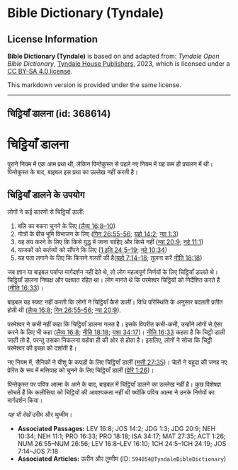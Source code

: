 # Bible Dictionary (Tyndale)

## License Information

**Bible Dictionary (Tyndale)** is based on and adapted from: _Tyndale Open Bible Dictionary_, [Tyndale House Publishers](https://tyndaleopenresources.com/), 2023, which is licensed under a [CC BY-SA 4.0 license](https://creativecommons.org/licenses/by-sa/4.0/legalcode.en).

This markdown version is provided under the same license.



--------------------------------

## चिट्ठियाँ डालना (id: 368614)

चिट्ठियाँ डालना
===============

पुराने नियम में एक आम प्रथा थी, लेकिन पिन्तेकुस्त से पहले नए नियम में यह कम ही प्रचलन में थी। पिन्तेकुस्त के बाद, बाइबल इस प्रथा का उल्लेख नहीं करती है।

चिट्ठियाँ डालने के उपयोग
------------------------

लोगों ने कई कारणों से चिट्ठियाँ डालीं:

1. बलि का बकरा चुनने के लिए ([लैव्य 16:8–10](https://ref.ly/Lev16:8-Lev16:10))
2. गोत्रों के बीच भूमि विभाजन के लिए ([गिन 26:55–56](https://ref.ly/Num26:55-Num26:56); [यहो 14:2](https://ref.ly/Josh14:2); [न्या 1:3](https://ref.ly/Judg1:3))
3. यह तय करने के लिए कि किसे युद्ध में जाना चाहिए और किसे नहीं ([न्या 20:9](https://ref.ly/Judg20:9); [नहे 11:1](https://ref.ly/Neh11:1))
4. याजकों को कर्तव्यों को सौंपने कि लिए ([1 इति 24:5–19](https://ref.ly/1Chr24:5-1Chr24:19); [नहे 10:34](https://ref.ly/Neh10:34))
5. यह पता लगाने के लिए कि किसने गलती की है([यहो 7:14–18](https://ref.ly/Josh7:14-Josh7:18); तुलना करें [नीति 18:18](https://ref.ly/Prov18:18))

जब ज्ञान या बाइबल पर्याप्त मार्गदर्शन नहीं देते थे, तो लोग महत्वपूर्ण निर्णयों के लिए चिट्ठियाँ डालते थे। चिट्ठियाँ डालना निष्पक्ष और पक्षपात रहित था। लोग मानते थे कि परमेश्वर चिट्ठियों को निर्देशित करते हैं ([नीति 16:33](https://ref.ly/Prov16:33))।

बाइबल यह स्पष्ट नहीं करती कि लोगों ने चिट्ठियाँ कैसे डालीं। विधि परिस्थिति के अनुसार बदलती प्रतीत होती थी ([लैव्य 16:8](https://ref.ly/Lev16:8); [गिन 26:55–56](https://ref.ly/Num26:55-Num26:56); [न्या 20:9](https://ref.ly/Judg20:9)).

परमेश्वर ने कभी नहीं कहा कि चिट्ठियाँ डालना गलत है। इसके विपरीत कभी\-कभी, उन्होंने लोगों से ऐसा करने के लिए भी कहा ([लैव्य 16:8](https://ref.ly/Lev16:8); [नीति 18:18](https://ref.ly/Prov18:18); [यशा 34:17](https://ref.ly/Isa34:17))। [नीति 16:33](https://ref.ly/Prov16:33) कहता है कि चिट्ठी डाली जाती तो है, परन्तु उसका निकलना यहोवा ही की ओर से होता है। इसलिए, लोगों ने सोचा कि चिट्ठी परमेश्वर की इच्छा को दर्शाती है।

नए नियम में, सैनिकों ने यीशु के कपड़ों के लिए चिट्ठियाँ डालीं ([मत्ती 27:35](https://ref.ly/Matt27:35))। चेलों ने यहूदा की जगह नए प्रेरित के रूप में मत्तियाह को चुनने के लिए चिट्ठियाँ डालीं ([प्रेरि 1:26](https://ref.ly/Acts1:26))।

पिन्तेकुस्त पर पवित्र आत्मा के आने के बाद, बाइबल में चिट्ठियाँ डालने का उल्लेख नहीं है। कुछ विशेषज्ञ सोचते हैं कि कलीसिया को चिट्ठियों की आवश्यकता नहीं थी क्योंकि पवित्र आत्मा ने उनके निर्णयों का मार्गदर्शन किया।

*यह भी देखें* उरीम और थुम्मीम।

* **Associated Passages:** LEV 16:8; JOS 14:2; JDG 1:3; JDG 20:9; NEH 10:34; NEH 11:1; PRO 16:33; PRO 18:18; ISA 34:17; MAT 27:35; ACT 1:26; NUM 26:55–NUM 26:56; LEV 16:8–LEV 16:10; 1CH 24:5–1CH 24:19; JOS 7:14–JOS 7:18
* **Associated Articles:** ऊरीम और तुम्मीम (ID: `594854@TyndaleBibleDictionary`)

